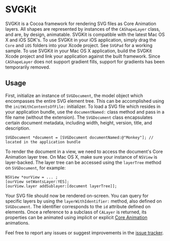 SVGKit
======

SVGKit is a Cocoa framework for rendering SVG files as Core Animation layers. All shapes are represented by instances of the `CAShapeLayer` class, and are, by design, animatable. SVGKit is compatible with the latest Mac OS X and iOS SDK's. To use SVGKit in your iOS application, simply drag the `Core` and `iOS` folders into your Xcode project. See `SVGPad` for a working sample. To use SVGKit in your Mac OS X application, build the SVGKit Xcode project and link your application against the built framework. Since `CAShapeLayer` does not support gradient fills, support for gradients has been temporarily removed.

Usage
-----

First, initialize an instance of `SVGDocument`, the model object which encompasses the entire SVG element tree. This can be accomplished using the `initWithContentsOfFile:` initializer. To load a SVG file which resides in your application bundle, use the `documentNamed:` class method and pass in a file name (without the extension). The `SVGDocument` class encapsulates certain document metadata, including width, height, version, title, and description.

	SVGDocument *document = [SVGDocument documentNamed:@"Monkey"]; // located in the application bundle

To render the document in a view, we need to access the document's Core Animation layer tree. On Mac OS X, make sure your instance of `NSView` is layer-backed. The layer tree can be accessed using the `layerTree` method on `SVGDocument`, for example:

	NSView *ourView = ... ;
	[ourView setWantsLayer:YES];
	[ourView.layer addSublayer:[document layerTree]];

Your SVG file should now be rendered on-screen. You can query for specific layers by using the `layerWithIdentifier:` method, also defined on `SVGDocument`. The identifier corresponds to the `id` attribute defined on elements. Once a reference to a subclass of `CALayer` is returned, its properties can be animated using implicit or explicit [Core Animation](http://developer.apple.com/library/mac/#documentation/Cocoa/Conceptual/CoreAnimation_guide/Articles/AnimatingLayers.html%23//apple_ref/doc/uid/TP40006085-SW1) animations.

Feel free to report any issues or suggest improvements in the [issue tracker](https://github.com/mattrajca/SVGKit/issues). 
